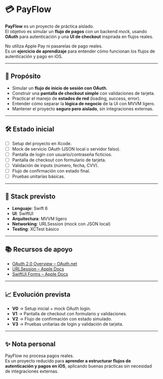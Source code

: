 # 💳 PayFlow

**PayFlow** es un proyecto de práctica aislado.  
El objetivo es simular un **flujo de pagos** con un backend *mock*, usando **OAuth** para autenticación y una **UI de checkout** inspirada en flujos reales.

No utiliza Apple Pay ni pasarelas de pago reales.  
Es un **ejercicio de aprendizaje** para entender cómo funcionan los flujos de autenticación y pago en iOS.

---

## 🚀 Propósito
- Simular un **flujo de inicio de sesión con OAuth**.  
- Construir una **pantalla de checkout simple** con validaciones de tarjeta.  
- Practicar el manejo de **estados de red** (loading, success, error).  
- Entender cómo separar la **lógica de negocio** de la UI con MVVM ligero.  
- Mantener el proyecto **seguro pero aislado**, sin integraciones externas.  

---

## 🛠️ Estado inicial
- [ ] Setup del proyecto en Xcode.  
- [ ] Mock de servicio OAuth (JSON local o servidor falso).  
- [ ] Pantalla de login con usuario/contraseña ficticios.  
- [ ] Pantalla de checkout con formulario de tarjeta.  
- [ ] Validación de inputs (número, fecha, CVV).  
- [ ] Flujo de confirmación con estado final.  
- [ ] Pruebas unitarias básicas.  

---

## 🧩 Stack previsto
- **Lenguaje**: Swift 6  
- **UI**: SwiftUI  
- **Arquitectura**: MVVM ligero  
- **Networking**: URLSession (mock con JSON local)  
- **Testing**: XCTest básico  

---

## 📚 Recursos de apoyo
- [OAuth 2.0 Overview – OAuth.net](https://oauth.net/2/)  
- [URLSession – Apple Docs](https://developer.apple.com/documentation/foundation/urlsession)  
- [SwiftUI Forms – Apple Docs](https://developer.apple.com/documentation/swiftui/form)  

---

## 📈 Evolución prevista
- **V0** → Setup inicial + mock OAuth login.  
- **V1** → Pantalla de checkout con formulario y validaciones.  
- **V2** → Flujo de confirmación con estado simulado.  
- **V3** → Pruebas unitarias de login y validación de tarjeta.  

---

## ✨ Nota personal
PayFlow no procesa pagos reales.  
Es un proyecto reducido para **aprender a estructurar flujos de autenticación y pagos en iOS**, aplicando buenas prácticas sin necesidad de integraciones externas.


